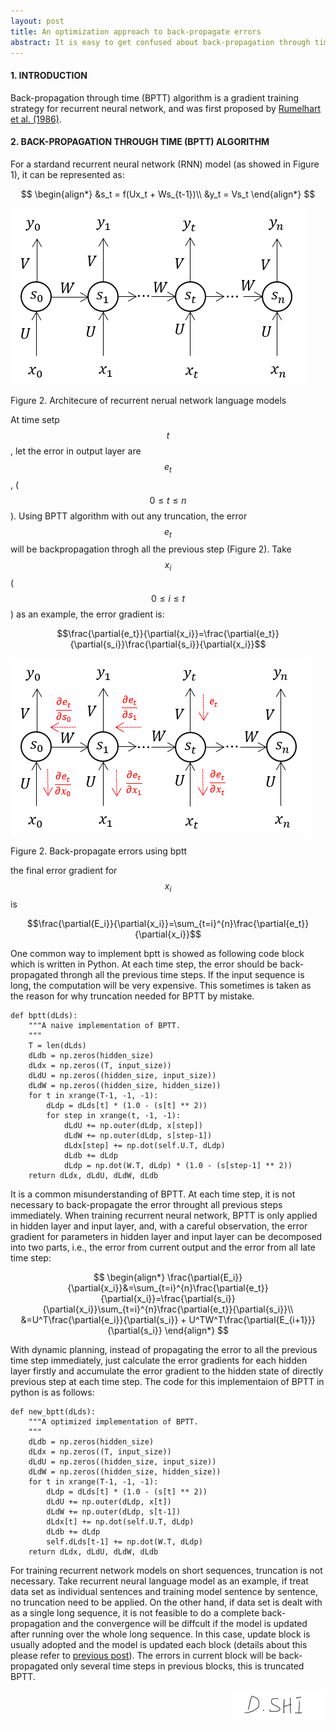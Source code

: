 ```yaml
---
layout: post
title: An optimization approach to back-propagate errors
abstract: It is easy to get confused about back-propagation through time (BPTT) algorithm when starting to implement it in some applications, at least I did. In this post, if BPTT should always be implemented with truncation will be discussed, and a common misunderstanding of BPTT will be explained.
---
```


#### 1. INTRODUCTION
Back-propagation through time (BPTT) algorithm is a gradient training strategy for recurrent neural network, and was first proposed by [Rumelhart et al. (1986)](http://patentimages.storage.googleapis.com/pdfs/US5067164.pdf).

#### 2. BACK-PROPAGATION THROUGH TIME (BPTT) ALGORITHM
For a stardand recurrent neural network (RNN) model (as showed in Figure 1), it can be represented as:

$$
\begin{align*}
&s_t = f(Ux_t + Ws_{t-1})\\
&y_t = Vs_t
\end{align*}
$$


<div class="thumbnail">
    <img src="/images/bptt/rnn.png">
    <div class="caption">
        <p class="text-center">Figure 2. Architecure of recurrent nerual network language models</p>
    </div>
</div>

At time setp $$t$$, let the error in output layer are $$e_t$$, ($$0\leq{t}\leq{n}$$). Using BPTT algorithm with out any truncation, the error $$e_t$$ will be backpropagation throgh all the previous step (Figure 2). Take $$x_i$$ ($$0\leq{i}\leq{t}$$) as an example, the error gradient is:

$$\frac{\partial{e_t}}{\partial{x_i}}=\frac{\partial{e_t}}{\partial{s_i}}\frac{\partial{s_i}}{\partial{x_i}}$$

<div class="thumbnail">
    <img src="/images/bptt/error.png">
    <div class="caption">
        <p class="text-center">Figure 2. Back-propagate errors using bptt</p>
    </div>
</div>

the final error gradient for $$x_i$$ is 

$$\frac{\partial{E_i}}{\partial{x_i}}=\sum_{t=i}^{n}\frac{\partial{e_t}}{\partial{x_i}}$$

One common way to implement bptt is showed as following code block which is written in Python. At each time step, the error should be back-propagated throngh all the previous time steps. If the input sequence is long, the computation will be very expensive. This sometimes is taken as the reason for why truncation needed for BPTT by mistake.

```
def bptt(dLds):
    """A naive implementation of BPTT.
    """
    T = len(dLds)
    dLdb = np.zeros(hidden_size)
    dLdx = np.zeros((T, input_size))
    dLdU = np.zeros((hidden_size, input_size))
    dLdW = np.zeros((hidden_size, hidden_size))
    for t in xrange(T-1, -1, -1):
        dLdp = dLds[t] * (1.0 - (s[t] ** 2))
        for step in xrange(t, -1, -1):
            dLdU += np.outer(dLdp, x[step])
            dLdW += np.outer(dLdp, s[step-1])
            dLdx[step] += np.dot(self.U.T, dLdp)
            dLdb += dLdp
            dLdp = np.dot(W.T, dLdp) * (1.0 - (s[step-1] ** 2))
    return dLdx, dLdU, dLdW, dLdb
```

It is a common misunderstanding of BPTT. At each time step, it is not necessary to back-propagate the error throught all previous steps immediately. When training recurrent neural network, BPTT is only applied in hidden layer and input layer, and, with a careful observation, the error gradient for parameters in hidden layer and input layer can be decomposed into two parts, i.e., the error from current output and the error from all late time step:

$$
\begin{align*}
\frac{\partial{E_i}}{\partial{x_i}}&=\sum_{t=i}^{n}\frac{\partial{e_t}}{\partial{x_i}}=\frac{\partial{s_i}}{\partial{x_i}}\sum_{t=i}^{n}\frac{\partial{e_t}}{\partial{s_i}}\\
&=U^T\frac{\partial{e_i}}{\partial{s_i}} + U^TW^T\frac{\partial{E_{i+1}}}{\partial{s_i}}
\end{align*}
$$

With dynamic planning, instead of propagating the error to all the previous time step immediately, just calculate the error gradients for each hidden layer firstly and accumulate the error gradient to the hidden state of directly previous step at each time step. The code for this implementaion of BPTT in python is as follows:

```
def new_bptt(dLds):
    """A optimized implementation of BPTT.
    """
    dLdb = np.zeros(hidden_size)
    dLdx = np.zeros((T, input_size))
    dLdU = np.zeros((hidden_size, input_size))
    dLdW = np.zeros((hidden_size, hidden_size))
    for t in xrange(T-1, -1, -1):
        dLdp = dLds[t] * (1.0 - (s[t] ** 2))
        dLdU += np.outer(dLdp, x[t])
        dLdW += np.outer(dLdp, s[t-1])
        dLdx[t] += np.dot(self.U.T, dLdp)
        dLdb += dLdp
        self.dLds[t-1] += np.dot(W.T, dLdp)
    return dLdx, dLdU, dLdW, dLdb
```

For training recurrent network models on short sequences, truncation is not necessary. Take recurrent neural language model as an example, if treat data set as individual sentences and training model sentence by sentence, no truncation need to be applied. On the other hand, if data set is dealt with as a single long sequence, it is not feasible to do a complete back-propagation and the convergence will be diffcult if the model is updated after running over the whole long sequence. In this case, update block is usually adopted and the model is updated each block (details about this please refer to [previous post](https://dengliangshi.github.io/2017/03/16/some-tips-for-building-neural-network-language-models.html)). The errors in current block will be back-propagated only several time steps in previous blocks, this is truncated BPTT.

<img src="/images/signature.png" align="right">